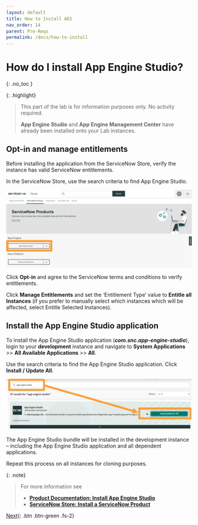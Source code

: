 ```yaml
---
layout: default
title: How to Install AES
nav_order: 14
parent: Pre-Reqs
permalink: /docs/how-to-install
---
```


# How do I install App Engine Studio?
{: .no_toc }

{: .highlight}
> This part of the lab is for information purposes only. No activity required.
>
> **App Engine Studio** and **App Engine Management Center** have already been installed onto your Lab instances. 

## Opt-in and manage entitlements

Before installing the application from the ServiceNow Store, verify the instance has valid ServiceNow entitlements.

In the ServiceNow Store, use the search criteria to find App Engine Studio.

![](../assets/images/2023-07-07-16-19-09.png)

Click **Opt-in** and agree to the ServiceNow terms and conditions to verify entitlements.

Click **Manage Entitlements** and set the ‘Entitlement Type’ value to **Entitle all Instances** (if you prefer to manually select which instances which will be affected, select Entitle Selected Instances).

## Install the App Engine Studio application

To install the App Engine Studio application (***com.snc.app-engine-studio***), login to your **development** instance and navigate to **System Applications** >> **All Available Applications** >> **All**.

Use the search criteria to find the App Engine Studio application. Click **Install / Update All**.

![](../assets/images/2023-07-07-16-19-46.png)

The App Engine Studio bundle will be installed in the development instance – including the App Engine Studio application and all dependent applications.

Repeat this process on all instances for cloning purposes.

{: .note}
> For more information see 
> - **[Product Documentation: Install App Engine Studio](https://docs.servicenow.com/csh?topicname=install-aes.html)** 
> - **[ServiceNow Store: Install a ServiceNow Product](https://store.servicenow.com/%24appstore.do%23!/store/help?article=KB0030186)**

[Next](/lab-aemc-utah/docs/how-to-configure){: .btn .btn-green .fs-2}